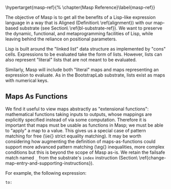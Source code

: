 \hypertarget{masp-ref}{%
\chapter{Masp Reference}\label{masp-ref}}

The objective of Masp is to get all the benefits of a Lisp-like expression language in a way that is Aligned (Definition\ \ref{alignment}) with our map-based substrate (see Section\ \ref{bl-substrate-ref}). We want to preserve the dynamic, functional, and metaprogramming facilities of Lisp, while leaving behind the reliance on positional parameters.

Lisp is built around the "linked list" data structure as implemented by "cons" cells. Expressions to be evaluated take the form of lists. However, lists can also represent "literal" lists that are not meant to be evaluated.

Similarly, Masp will include both "literal" maps and maps representing an expression to evaluate. As in the BootstrapLab substrate, lists exist as maps with numerical keys.

## Maps As Functions
We find it useful to view maps abstractly as "extensional functions": mathematical functions taking inputs to outputs, whose mappings are explicitly specified instead of via some computation. Therefore it is important that maps must be usable as functions in Masp; we must be able to "apply" a map to a value. This gives us a special case of pattern matching for free (\ie{} strict equality matching). It may be worth considering how augmenting the definition of maps-as-functions could support more advanced pattern matching (\eg{} inequalities, more complex conditions but this is beyond the scope of Masp as-is. We retain the failsafe match named `_` from the substrate's `index` instruction (Section\ \ref{change-map-entry-and-supporting-instructions}).

For example, the following expression:

```
to: 
```


